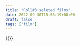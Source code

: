 ```yaml
---
title: "Roll#3 seleted films"
date: 2022-09-30T15:56:19+08:00
draft: false
tags: ["film"]
---
```

{{<gallery roll-3-seleted-films>}}




